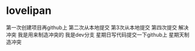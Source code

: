 # lovelipan
第一次创建项目再github上
第二次从本地提交
第3次从本地提交
第四次提交 解决冲突
我是用来制造冲突的
我是dev分支
星期日写代码提交一下github上
星期天制造冲突


